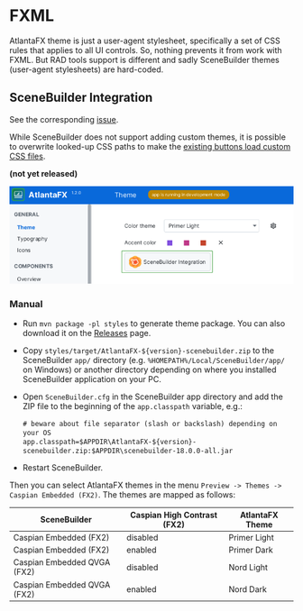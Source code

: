 # FXML

AtlantaFX theme is just a user-agent stylesheet, specifically a set of CSS rules that applies to all UI controls. So, nothing prevents it from work with FXML. But RAD tools support is different and sadly SceneBuilder themes (user-agent stylesheets) are hard-coded.

## SceneBuilder Integration

See the corresponding [issue](https://github.com/mkpaz/atlantafx/issues/27).

While SceneBuilder does not support adding custom themes, it is possible to overwrite looked-up CSS paths to make the <ins>existing buttons load custom CSS files</ins>.

**(not yet released)**

![Project structure](assets/images/scene-builder-integration.png)

### Manual

* Run `mvn package -pl styles` to generate theme package. You can also download it on the [Releases](https://github.com/mkpaz/atlantafx/releases) page.
* Copy `styles/target/AtlantaFX-${version}-scenebuilder.zip` to the SceneBuilder `app/` directory (e.g. `%HOMEPATH%/Local/SceneBuilder/app/` on Windows) or another directory depending on where you installed SceneBuilder application on your PC.
* Open `SceneBuilder.cfg` in the SceneBuilder app directory and add the ZIP file to the beginning of the `app.classpath` variable, e.g.:

    ```text
    # beware about file separator (slash or backslash) depending on your OS
    app.classpath=$APPDIR\AtlantaFX-${version}-scenebuilder.zip:$APPDIR\scenebuilder-18.0.0-all.jar
    ```

* Restart SceneBuilder.

Then you can select AtlantaFX themes in the menu `Preview -> Themes -> Caspian Embedded (FX2)`. The themes are mapped as follows:

| SceneBuilder                | Caspian High Contrast (FX2) | AtlantaFX Theme |
|-----------------------------|-----------------------------|-----------------|
| Caspian Embedded (FX2)      | disabled                    | Primer Light    |
| Caspian Embedded (FX2)      | enabled                     | Primer Dark     |
| Caspian Embedded QVGA (FX2) | disabled                    | Nord Light      |
| Caspian Embedded QVGA (FX2) | enabled                     | Nord Dark       |
